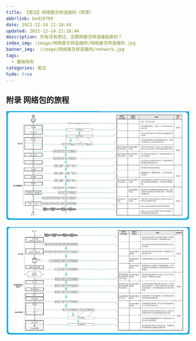 ```yaml
---
title: 【笔记】网络是怎样连接的（附录）
abbrlink: bed28f09
date: 2021-12-14 21:18:44
updated: 2021-12-14 21:18:44
description: 你有没有想过，互联网是怎样连接起来的？
index_img: /image/网络是怎样连接的/网络是怎样连接的.jpg
banner_img:  /image/网络是怎样连接的/network.jpg
tags:
  - 基础体系
categories: 笔记
hide: true
---
```


## 附录 网络包的旅程

![epub_907755_545.jpeg](/image/网络是怎样连接的/2277f566611583ec299aa8a90a8eec4fbb32ab95.jpeg)

![epub_907755_546.jpeg](/image/网络是怎样连接的/2e0f7e0b2703e920ee957b64e1795802f29b6033.jpeg)
